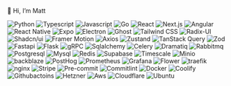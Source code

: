 👋 Hi, I’m Matt

![Python](https://img.shields.io/badge/python-3670A0?style=for-the-badge&logo=python&logoColor=ffdd54)
![Typescript](https://img.shields.io/badge/typescript-3670A0?style=for-the-badge&logo=typescript&logoColor=ffdd54)
![Javascript](https://img.shields.io/badge/javascript-3670A0?style=for-the-badge&logo=javascript&logoColor=ffdd54)
![Go](https://img.shields.io/badge/go-3670A0?style=for-the-badge&logo=go&logoColor=ffdd54)
![React](https://img.shields.io/badge/react-a64d79?style=for-the-badge&logo=react&logoColor=ffdd54)
![Next.js](https://img.shields.io/badge/next.js-a64d79?style=for-the-badge&logo=next.js&logoColor=ffdd54)
![Angular](https://img.shields.io/badge/angular-a64d79?style=for-the-badge&logo=angular&logoColor=ffdd54)
![React Native](https://img.shields.io/badge/react.native-7A4DA6?style=for-the-badge&logo=react&logoColor=ffdd54)
![Expo](https://img.shields.io/badge/expo-7A4DA6?style=for-the-badge&logo=expo&logoColor=ffdd54)
![Electron](https://img.shields.io/badge/electron-587ae4?style=for-the-badge&logo=electron&logoColor=ffdd54)
![Ghost](https://img.shields.io/badge/ghost-587ae4?style=for-the-badge&logo=ghost&logoColor=ffdd54)
![Tailwind CSS](https://img.shields.io/badge/tailwindcss-b55cc5?style=for-the-badge&logo=tailwindcss&logoColor=ffdd54)
![Radix-UI](https://img.shields.io/badge/radixui-b55cc5?style=for-the-badge&logo=radixui&logoColor=ffdd54)
![Shadcn/ui](https://img.shields.io/badge/shadcn/ui-b55cc5?style=for-the-badge&logo=shadcn/ui&logoColor=ffdd54)
![Framer Motion](https://img.shields.io/badge/framer.motion-b55cc5?style=for-the-badge&logo=framer&logoColor=ffdd54)
![Axios](https://img.shields.io/badge/axios-4E707B?style=for-the-badge&logo=axios&logoColor=ffdd54)
![Zustand](https://img.shields.io/badge/zustand-4E707B?style=for-the-badge&logo=react&logoColor=ffdd54)
![TanStack Query](https://img.shields.io/badge/tanstack-4E707B?style=for-the-badge&logo=reactquery&logoColor=ffdd54)
![Zod](https://img.shields.io/badge/zod-4E707B?style=for-the-badge&logo=zod&logoColor=ffdd54)
![Fastapi](https://img.shields.io/badge/fastapi-6366F1?style=for-the-badge&logo=fastapi&logoColor=ffdd54)
![Flask](https://img.shields.io/badge/flask-6366F1?style=for-the-badge&logo=flask&logoColor=ffdd54)
![gRPC](https://img.shields.io/badge/grpc-6366F1?style=for-the-badge&logo=google&logoColor=ffdd54)
![Sqlalchemy](https://img.shields.io/badge/sqlalchemy-6366F1?style=for-the-badge&logo=sqlalchemy&logoColor=ffdd54)
![Celery](https://img.shields.io/badge/celery-2070CB?style=for-the-badge&logo=celery&logoColor=ffdd54)
![Dramatiq](https://img.shields.io/badge/dramatiq-2070CB?style=for-the-badge&logo=eagle&logoColor=ffdd54)
![Rabbitmq](https://img.shields.io/badge/rabbitmq-2070CB?style=for-the-badge&logo=rabbitmq&logoColor=ffdd54)
![Postgresql](https://img.shields.io/badge/postgresql-38761d?style=for-the-badge&logo=postgresql&logoColor=ffdd54)
![Mysql](https://img.shields.io/badge/mysql-38761d?style=for-the-badge&logo=mysql&logoColor=ffdd54)
![Redis](https://img.shields.io/badge/redis-38761d?style=for-the-badge&logo=redis&logoColor=ffdd54)
![Supabase](https://img.shields.io/badge/supabase-38761d?style=for-the-badge&logo=supabase&logoColor=ffdd54)
![Timescale](https://img.shields.io/badge/timescale-38761d?style=for-the-badge&logo=timescale&logoColor=ffdd54)
![Minio](https://img.shields.io/badge/minio-3e5c9a?style=for-the-badge&logo=minio&logoColor=ffdd54)
![backblaze](https://img.shields.io/badge/backblaze-3e5c9a?style=for-the-badge&logo=backblaze&logoColor=ffdd54)
![PostHog](https://img.shields.io/badge/posthog-b45f06?style=for-the-badge&logo=posthog&logoColor=ffdd54)
![Prometheus](https://img.shields.io/badge/prometheus-b45f06?style=for-the-badge&logo=prometheus&logoColor=ffdd54)
![Grafana](https://img.shields.io/badge/grafana-b45f06?style=for-the-badge&logo=grafana&logoColor=ffdd54)
![Flower](https://img.shields.io/badge/flower-b45f06?style=for-the-badge&logo=apacheairflow&logoColor=ffdd54)
![traefik](https://img.shields.io/badge/traefik-36454F?style=for-the-badge&logo=traefikproxy&logoColor=ffdd54)
![nginx](https://img.shields.io/badge/nginx-36454F?style=for-the-badge&logo=nginx&logoColor=ffdd54)
![Stripe](https://img.shields.io/badge/stripe-17569E?style=for-the-badge&logo=stripe&logoColor=ffdd54)
![Pre-commit](https://img.shields.io/badge/pre--commit-e28743?style=for-the-badge&logo=pre-commit&logoColor=ffdd54)
![Commitlint](https://img.shields.io/badge/commitlint-e28743?style=for-the-badge&logo=commitlint&logoColor=ffdd54)
![Docker](https://img.shields.io/badge/docker-D94C1D?style=for-the-badge&logo=docker&logoColor=ffdd54)
![Coolify](https://img.shields.io/badge/coolify-D94C1D?style=for-the-badge&logo=codio&logoColor=ffdd54)
![Githubactoins](https://img.shields.io/badge/actions-D94C1D?style=for-the-badge&logo=githubactions&logoColor=ffdd54)
![Hetzner](https://img.shields.io/badge/hetzner-870c0c?style=for-the-badge&logo=hetzner&logoColor=ffdd54) 
![Aws](https://img.shields.io/badge/aws-870c0c?style=for-the-badge&logo=icloud&logoColor=ffdd54)
![Cloudflare](https://img.shields.io/badge/cloudflare-870c0c?style=for-the-badge&logo=cloudflare&logoColor=ffdd54)
![Ubuntu](https://img.shields.io/badge/ubuntu-A41113?style=for-the-badge&logo=ubuntu&logoColor=ffdd54)




<!---
WhiteRabbit-XR/WhiteRabbit-XR is a ✨ special ✨ repository because its `README.md` (this file) appears on your GitHub profile.
You can click the Preview link to take a look at your changes.
--->
